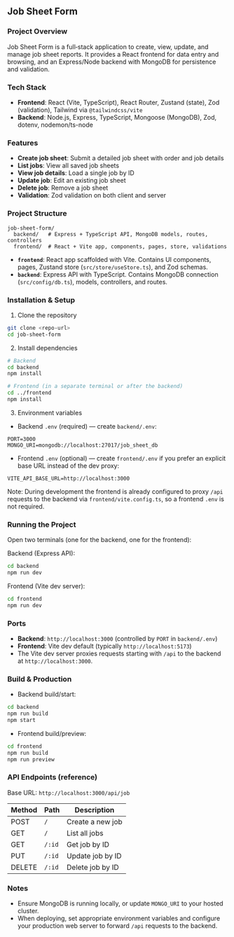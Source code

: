 ## Job Sheet Form

### Project Overview

Job Sheet Form is a full‑stack application to create, view, update, and manage job sheet reports. It provides a React frontend for data entry and browsing, and an Express/Node backend with MongoDB for persistence and validation.

### Tech Stack

- **Frontend**: React (Vite, TypeScript), React Router, Zustand (state), Zod (validation), Tailwind via `@tailwindcss/vite`
- **Backend**: Node.js, Express, TypeScript, Mongoose (MongoDB), Zod, dotenv, nodemon/ts-node

### Features

- **Create job sheet**: Submit a detailed job sheet with order and job details
- **List jobs**: View all saved job sheets
- **View job details**: Load a single job by ID
- **Update job**: Edit an existing job sheet
- **Delete job**: Remove a job sheet
- **Validation**: Zod validation on both client and server

### Project Structure

```
job-sheet-form/
  backend/   # Express + TypeScript API, MongoDB models, routes, controllers
  frontend/  # React + Vite app, components, pages, store, validations
```

- **`frontend`**: React app scaffolded with Vite. Contains UI components, pages, Zustand store (`src/store/useStore.ts`), and Zod schemas.
- **`backend`**: Express API with TypeScript. Contains MongoDB connection (`src/config/db.ts`), models, controllers, and routes.

### Installation & Setup

1. Clone the repository

```bash
git clone <repo-url>
cd job-sheet-form
```

2. Install dependencies

```bash
# Backend
cd backend
npm install

# Frontend (in a separate terminal or after the backend)
cd ../frontend
npm install
```

3. Environment variables

- Backend `.env` (required) — create `backend/.env`:

```env
PORT=3000
MONGO_URI=mongodb://localhost:27017/job_sheet_db
```

- Frontend `.env` (optional) — create `frontend/.env` if you prefer an explicit base URL instead of the dev proxy:

```env
VITE_API_BASE_URL=http://localhost:3000
```

Note: During development the frontend is already configured to proxy `/api` requests to the backend via `frontend/vite.config.ts`, so a frontend `.env` is not required.

### Running the Project

Open two terminals (one for the backend, one for the frontend):

Backend (Express API):

```bash
cd backend
npm run dev
```

Frontend (Vite dev server):

```bash
cd frontend
npm run dev
```

### Ports

- **Backend**: `http://localhost:3000` (controlled by `PORT` in `backend/.env`)
- **Frontend**: Vite dev default (typically `http://localhost:5173`)
- The Vite dev server proxies requests starting with `/api` to the backend at `http://localhost:3000`.

### Build & Production

- Backend build/start:

```bash
cd backend
npm run build
npm start
```

- Frontend build/preview:

```bash
cd frontend
npm run build
npm run preview
```

### API Endpoints (reference)

Base URL: `http://localhost:3000/api/job`

| Method | Path   | Description      |
| ------ | ------ | ---------------- |
| POST   | `/`    | Create a new job |
| GET    | `/`    | List all jobs    |
| GET    | `/:id` | Get job by ID    |
| PUT    | `/:id` | Update job by ID |
| DELETE | `/:id` | Delete job by ID |

### Notes

- Ensure MongoDB is running locally, or update `MONGO_URI` to your hosted cluster.
- When deploying, set appropriate environment variables and configure your production web server to forward `/api` requests to the backend.

